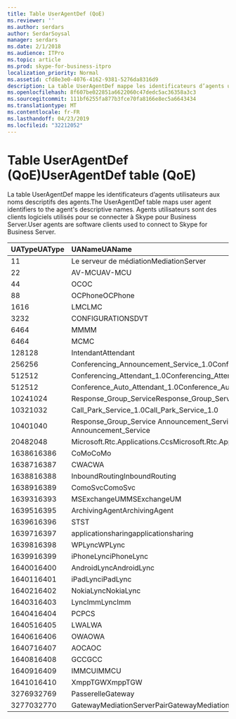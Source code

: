 ```yaml
---
title: Table UserAgentDef (QoE)
ms.reviewer: ''
ms.author: serdars
author: SerdarSoysal
manager: serdars
ms.date: 2/1/2018
ms.audience: ITPro
ms.topic: article
ms.prod: skype-for-business-itpro
localization_priority: Normal
ms.assetid: cfd8e3e0-4076-4162-9381-5276da8316d9
description: La table UserAgentDef mappe les identificateurs d’agents utilisateurs aux noms descriptifs des agents. Agents utilisateurs sont des clients logiciels utilisés pour se connecter à Skype pour Business Server.
ms.openlocfilehash: 8f607be022851a6622060c47dedc5ac36358a3c3
ms.sourcegitcommit: 111bf6255fa877b3fce70fa8166e8ec5a6643434
ms.translationtype: MT
ms.contentlocale: fr-FR
ms.lasthandoff: 04/23/2019
ms.locfileid: "32212052"
---
```

# <a name="useragentdef-table-qoe"></a><span data-ttu-id="50dbc-104">Table UserAgentDef (QoE)</span><span class="sxs-lookup"><span data-stu-id="50dbc-104">UserAgentDef table (QoE)</span></span>
 
<span data-ttu-id="50dbc-105">La table UserAgentDef mappe les identificateurs d’agents utilisateurs aux noms descriptifs des agents.</span><span class="sxs-lookup"><span data-stu-id="50dbc-105">The UserAgentDef table maps user agent identifiers to the agent's descriptive names.</span></span> <span data-ttu-id="50dbc-106">Agents utilisateurs sont des clients logiciels utilisés pour se connecter à Skype pour Business Server.</span><span class="sxs-lookup"><span data-stu-id="50dbc-106">User agents are software clients used to connect to Skype for Business Server.</span></span>
  
|<span data-ttu-id="50dbc-107">**UAType**</span><span class="sxs-lookup"><span data-stu-id="50dbc-107">**UAType**</span></span>|<span data-ttu-id="50dbc-108">**UAName**</span><span class="sxs-lookup"><span data-stu-id="50dbc-108">**UAName**</span></span>|<span data-ttu-id="50dbc-109">**UACategory**</span><span class="sxs-lookup"><span data-stu-id="50dbc-109">**UACategory**</span></span>|
|:-----|:-----|:-----|
|<span data-ttu-id="50dbc-110">1</span><span class="sxs-lookup"><span data-stu-id="50dbc-110">1</span></span>  <br/> |<span data-ttu-id="50dbc-111">Le serveur de médiation</span><span class="sxs-lookup"><span data-stu-id="50dbc-111">MediationServer</span></span>  <br/> |<span data-ttu-id="50dbc-112">Le serveur de médiation</span><span class="sxs-lookup"><span data-stu-id="50dbc-112">MediationServer</span></span>  <br/> |
|<span data-ttu-id="50dbc-113">2</span><span class="sxs-lookup"><span data-stu-id="50dbc-113">2</span></span>  <br/> |<span data-ttu-id="50dbc-114">AV-MCU</span><span class="sxs-lookup"><span data-stu-id="50dbc-114">AV-MCU</span></span>  <br/> |<span data-ttu-id="50dbc-115">AV-MCU</span><span class="sxs-lookup"><span data-stu-id="50dbc-115">AV-MCU</span></span>  <br/> |
|<span data-ttu-id="50dbc-116">4</span><span class="sxs-lookup"><span data-stu-id="50dbc-116">4</span></span>  <br/> |<span data-ttu-id="50dbc-117">OC</span><span class="sxs-lookup"><span data-stu-id="50dbc-117">OC</span></span>  <br/> |<span data-ttu-id="50dbc-118">OC</span><span class="sxs-lookup"><span data-stu-id="50dbc-118">OC</span></span>  <br/> |
|<span data-ttu-id="50dbc-119">8</span><span class="sxs-lookup"><span data-stu-id="50dbc-119">8</span></span>  <br/> |<span data-ttu-id="50dbc-120">OCPhone</span><span class="sxs-lookup"><span data-stu-id="50dbc-120">OCPhone</span></span>  <br/> |<span data-ttu-id="50dbc-121">OCPhone</span><span class="sxs-lookup"><span data-stu-id="50dbc-121">OCPhone</span></span>  <br/> |
|<span data-ttu-id="50dbc-122">16</span><span class="sxs-lookup"><span data-stu-id="50dbc-122">16</span></span>  <br/> |<span data-ttu-id="50dbc-123">LMC</span><span class="sxs-lookup"><span data-stu-id="50dbc-123">LMC</span></span>  <br/> |<span data-ttu-id="50dbc-124">LMC</span><span class="sxs-lookup"><span data-stu-id="50dbc-124">LMC</span></span>  <br/> |
|<span data-ttu-id="50dbc-125">32</span><span class="sxs-lookup"><span data-stu-id="50dbc-125">32</span></span>  <br/> |<span data-ttu-id="50dbc-126">CONFIGURATIONS</span><span class="sxs-lookup"><span data-stu-id="50dbc-126">DVT</span></span>  <br/> |<span data-ttu-id="50dbc-127">CONFIGURATIONS</span><span class="sxs-lookup"><span data-stu-id="50dbc-127">DVT</span></span>  <br/> |
|<span data-ttu-id="50dbc-128">64</span><span class="sxs-lookup"><span data-stu-id="50dbc-128">64</span></span>  <br/> |<span data-ttu-id="50dbc-129">MM</span><span class="sxs-lookup"><span data-stu-id="50dbc-129">MM</span></span>  <br/> |<span data-ttu-id="50dbc-130">MM</span><span class="sxs-lookup"><span data-stu-id="50dbc-130">MM</span></span>  <br/> |
|<span data-ttu-id="50dbc-131">64</span><span class="sxs-lookup"><span data-stu-id="50dbc-131">64</span></span>  <br/> |<span data-ttu-id="50dbc-132">MC</span><span class="sxs-lookup"><span data-stu-id="50dbc-132">MC</span></span>  <br/> |<span data-ttu-id="50dbc-133">MM</span><span class="sxs-lookup"><span data-stu-id="50dbc-133">MM</span></span>  <br/> |
|<span data-ttu-id="50dbc-134">128</span><span class="sxs-lookup"><span data-stu-id="50dbc-134">128</span></span>  <br/> |<span data-ttu-id="50dbc-135">Intendant</span><span class="sxs-lookup"><span data-stu-id="50dbc-135">Attendant</span></span>  <br/> |<span data-ttu-id="50dbc-136">Intendant</span><span class="sxs-lookup"><span data-stu-id="50dbc-136">Attendant</span></span>  <br/> |
|<span data-ttu-id="50dbc-137">256</span><span class="sxs-lookup"><span data-stu-id="50dbc-137">256</span></span>  <br/> |<span data-ttu-id="50dbc-138">Conferencing_Announcement_Service_1.0</span><span class="sxs-lookup"><span data-stu-id="50dbc-138">Conferencing_Announcement_Service_1.0</span></span>  <br/> |<span data-ttu-id="50dbc-139">AUTORITÉS DE CERTIFICATION</span><span class="sxs-lookup"><span data-stu-id="50dbc-139">CAS</span></span>  <br/> |
|<span data-ttu-id="50dbc-140">512</span><span class="sxs-lookup"><span data-stu-id="50dbc-140">512</span></span>  <br/> |<span data-ttu-id="50dbc-141">Conferencing_Attendant_1.0</span><span class="sxs-lookup"><span data-stu-id="50dbc-141">Conferencing_Attendant_1.0</span></span>  <br/> |<span data-ttu-id="50dbc-142">CAA</span><span class="sxs-lookup"><span data-stu-id="50dbc-142">CAA</span></span>  <br/> |
|<span data-ttu-id="50dbc-143">512</span><span class="sxs-lookup"><span data-stu-id="50dbc-143">512</span></span>  <br/> |<span data-ttu-id="50dbc-144">Conference_Auto_Attendant_1.0</span><span class="sxs-lookup"><span data-stu-id="50dbc-144">Conference_Auto_Attendant_1.0</span></span>  <br/> |<span data-ttu-id="50dbc-145">CAA</span><span class="sxs-lookup"><span data-stu-id="50dbc-145">CAA</span></span>  <br/> |
|<span data-ttu-id="50dbc-146">1024</span><span class="sxs-lookup"><span data-stu-id="50dbc-146">1024</span></span>  <br/> |<span data-ttu-id="50dbc-147">Response_Group_Service</span><span class="sxs-lookup"><span data-stu-id="50dbc-147">Response_Group_Service</span></span>  <br/> |<span data-ttu-id="50dbc-148">RGS</span><span class="sxs-lookup"><span data-stu-id="50dbc-148">RGS</span></span>  <br/> |
|<span data-ttu-id="50dbc-149">1032</span><span class="sxs-lookup"><span data-stu-id="50dbc-149">1032</span></span>  <br/> |<span data-ttu-id="50dbc-150">Call_Park_Service_1.0</span><span class="sxs-lookup"><span data-stu-id="50dbc-150">Call_Park_Service_1.0</span></span>  <br/> |<span data-ttu-id="50dbc-151">CPS</span><span class="sxs-lookup"><span data-stu-id="50dbc-151">CPS</span></span>  <br/> |
|<span data-ttu-id="50dbc-152">1040</span><span class="sxs-lookup"><span data-stu-id="50dbc-152">1040</span></span>  <br/> |<span data-ttu-id="50dbc-153">Response_Group_Service Announcement_Service</span><span class="sxs-lookup"><span data-stu-id="50dbc-153">Response_Group_Service Announcement_Service</span></span>  <br/> |<span data-ttu-id="50dbc-154">EN TANT QUE</span><span class="sxs-lookup"><span data-stu-id="50dbc-154">AS</span></span>  <br/> |
|<span data-ttu-id="50dbc-155">2048</span><span class="sxs-lookup"><span data-stu-id="50dbc-155">2048</span></span>  <br/> |<span data-ttu-id="50dbc-156">Microsoft.Rtc.Applications.Ccs</span><span class="sxs-lookup"><span data-stu-id="50dbc-156">Microsoft.Rtc.Applications.Ccs</span></span>  <br/> |<span data-ttu-id="50dbc-157">CCS</span><span class="sxs-lookup"><span data-stu-id="50dbc-157">CCS</span></span>  <br/> |
|<span data-ttu-id="50dbc-158">16386</span><span class="sxs-lookup"><span data-stu-id="50dbc-158">16386</span></span>  <br/> |<span data-ttu-id="50dbc-159">CoMo</span><span class="sxs-lookup"><span data-stu-id="50dbc-159">CoMo</span></span>  <br/> |<span data-ttu-id="50dbc-160">CoMo</span><span class="sxs-lookup"><span data-stu-id="50dbc-160">CoMo</span></span>  <br/> |
|<span data-ttu-id="50dbc-161">16387</span><span class="sxs-lookup"><span data-stu-id="50dbc-161">16387</span></span>  <br/> |<span data-ttu-id="50dbc-162">CWA</span><span class="sxs-lookup"><span data-stu-id="50dbc-162">CWA</span></span>  <br/> |<span data-ttu-id="50dbc-163">CWA</span><span class="sxs-lookup"><span data-stu-id="50dbc-163">CWA</span></span>  <br/> |
|<span data-ttu-id="50dbc-164">16388</span><span class="sxs-lookup"><span data-stu-id="50dbc-164">16388</span></span>  <br/> |<span data-ttu-id="50dbc-165">InboundRouting</span><span class="sxs-lookup"><span data-stu-id="50dbc-165">InboundRouting</span></span>  <br/> |<span data-ttu-id="50dbc-166">InboundRouting</span><span class="sxs-lookup"><span data-stu-id="50dbc-166">InboundRouting</span></span>  <br/> |
|<span data-ttu-id="50dbc-167">16389</span><span class="sxs-lookup"><span data-stu-id="50dbc-167">16389</span></span>  <br/> |<span data-ttu-id="50dbc-168">ComoSvc</span><span class="sxs-lookup"><span data-stu-id="50dbc-168">ComoSvc</span></span>  <br/> |<span data-ttu-id="50dbc-169">ComoSvc</span><span class="sxs-lookup"><span data-stu-id="50dbc-169">ComoSvc</span></span>  <br/> |
|<span data-ttu-id="50dbc-170">16393</span><span class="sxs-lookup"><span data-stu-id="50dbc-170">16393</span></span>  <br/> |<span data-ttu-id="50dbc-171">MSExchangeUM</span><span class="sxs-lookup"><span data-stu-id="50dbc-171">MSExchangeUM</span></span>  <br/> |<span data-ttu-id="50dbc-172">ExUM</span><span class="sxs-lookup"><span data-stu-id="50dbc-172">ExUM</span></span>  <br/> |
|<span data-ttu-id="50dbc-173">16395</span><span class="sxs-lookup"><span data-stu-id="50dbc-173">16395</span></span>  <br/> |<span data-ttu-id="50dbc-174">ArchivingAgent</span><span class="sxs-lookup"><span data-stu-id="50dbc-174">ArchivingAgent</span></span>  <br/> |<span data-ttu-id="50dbc-175">ARCHAGENT</span><span class="sxs-lookup"><span data-stu-id="50dbc-175">ARCHAGENT</span></span>  <br/> |
|<span data-ttu-id="50dbc-176">16396</span><span class="sxs-lookup"><span data-stu-id="50dbc-176">16396</span></span>  <br/> |<span data-ttu-id="50dbc-177">ST</span><span class="sxs-lookup"><span data-stu-id="50dbc-177">ST</span></span>  <br/> |<span data-ttu-id="50dbc-178">ST</span><span class="sxs-lookup"><span data-stu-id="50dbc-178">ST</span></span>  <br/> |
|<span data-ttu-id="50dbc-179">16397</span><span class="sxs-lookup"><span data-stu-id="50dbc-179">16397</span></span>  <br/> |<span data-ttu-id="50dbc-180">applicationsharing</span><span class="sxs-lookup"><span data-stu-id="50dbc-180">applicationsharing</span></span>  <br/> |<span data-ttu-id="50dbc-181">ASMCU</span><span class="sxs-lookup"><span data-stu-id="50dbc-181">ASMCU</span></span>  <br/> |
|<span data-ttu-id="50dbc-182">16398</span><span class="sxs-lookup"><span data-stu-id="50dbc-182">16398</span></span>  <br/> |<span data-ttu-id="50dbc-183">WPLync</span><span class="sxs-lookup"><span data-stu-id="50dbc-183">WPLync</span></span>  <br/> |<span data-ttu-id="50dbc-184">WPLync</span><span class="sxs-lookup"><span data-stu-id="50dbc-184">WPLync</span></span>  <br/> |
|<span data-ttu-id="50dbc-185">16399</span><span class="sxs-lookup"><span data-stu-id="50dbc-185">16399</span></span>  <br/> |<span data-ttu-id="50dbc-186">iPhoneLync</span><span class="sxs-lookup"><span data-stu-id="50dbc-186">iPhoneLync</span></span>  <br/> |<span data-ttu-id="50dbc-187">iPhoneLync</span><span class="sxs-lookup"><span data-stu-id="50dbc-187">iPhoneLync</span></span>  <br/> |
|<span data-ttu-id="50dbc-188">16400</span><span class="sxs-lookup"><span data-stu-id="50dbc-188">16400</span></span>  <br/> |<span data-ttu-id="50dbc-189">AndroidLync</span><span class="sxs-lookup"><span data-stu-id="50dbc-189">AndroidLync</span></span>  <br/> |<span data-ttu-id="50dbc-190">AndroidLync</span><span class="sxs-lookup"><span data-stu-id="50dbc-190">AndroidLync</span></span>  <br/> |
|<span data-ttu-id="50dbc-191">16401</span><span class="sxs-lookup"><span data-stu-id="50dbc-191">16401</span></span>  <br/> |<span data-ttu-id="50dbc-192">iPadLync</span><span class="sxs-lookup"><span data-stu-id="50dbc-192">iPadLync</span></span>  <br/> |<span data-ttu-id="50dbc-193">iPadLync</span><span class="sxs-lookup"><span data-stu-id="50dbc-193">iPadLync</span></span>  <br/> |
|<span data-ttu-id="50dbc-194">16402</span><span class="sxs-lookup"><span data-stu-id="50dbc-194">16402</span></span>  <br/> |<span data-ttu-id="50dbc-195">NokiaLync</span><span class="sxs-lookup"><span data-stu-id="50dbc-195">NokiaLync</span></span>  <br/> |<span data-ttu-id="50dbc-196">NokiaLync</span><span class="sxs-lookup"><span data-stu-id="50dbc-196">NokiaLync</span></span>  <br/> |
|<span data-ttu-id="50dbc-197">16403</span><span class="sxs-lookup"><span data-stu-id="50dbc-197">16403</span></span>  <br/> |<span data-ttu-id="50dbc-198">LyncImm</span><span class="sxs-lookup"><span data-stu-id="50dbc-198">LyncImm</span></span>  <br/> |<span data-ttu-id="50dbc-199">LyncImm</span><span class="sxs-lookup"><span data-stu-id="50dbc-199">LyncImm</span></span>  <br/> |
|<span data-ttu-id="50dbc-200">16404</span><span class="sxs-lookup"><span data-stu-id="50dbc-200">16404</span></span>  <br/> |<span data-ttu-id="50dbc-201">PC</span><span class="sxs-lookup"><span data-stu-id="50dbc-201">PCS</span></span>  <br/> |<span data-ttu-id="50dbc-202">PC</span><span class="sxs-lookup"><span data-stu-id="50dbc-202">PCS</span></span>  <br/> |
|<span data-ttu-id="50dbc-203">16405</span><span class="sxs-lookup"><span data-stu-id="50dbc-203">16405</span></span>  <br/> |<span data-ttu-id="50dbc-204">LWA</span><span class="sxs-lookup"><span data-stu-id="50dbc-204">LWA</span></span>  <br/> |<span data-ttu-id="50dbc-205">LWA</span><span class="sxs-lookup"><span data-stu-id="50dbc-205">LWA</span></span>  <br/> |
|<span data-ttu-id="50dbc-206">16406</span><span class="sxs-lookup"><span data-stu-id="50dbc-206">16406</span></span>  <br/> |<span data-ttu-id="50dbc-207">OWA</span><span class="sxs-lookup"><span data-stu-id="50dbc-207">OWA</span></span>  <br/> |<span data-ttu-id="50dbc-208">OWA</span><span class="sxs-lookup"><span data-stu-id="50dbc-208">OWA</span></span>  <br/> |
|<span data-ttu-id="50dbc-209">16407</span><span class="sxs-lookup"><span data-stu-id="50dbc-209">16407</span></span>  <br/> |<span data-ttu-id="50dbc-210">AOC</span><span class="sxs-lookup"><span data-stu-id="50dbc-210">AOC</span></span>  <br/> |<span data-ttu-id="50dbc-211">AOC</span><span class="sxs-lookup"><span data-stu-id="50dbc-211">AOC</span></span>  <br/> |
|<span data-ttu-id="50dbc-212">16408</span><span class="sxs-lookup"><span data-stu-id="50dbc-212">16408</span></span>  <br/> |<span data-ttu-id="50dbc-213">GCC</span><span class="sxs-lookup"><span data-stu-id="50dbc-213">GCC</span></span>  <br/> |<span data-ttu-id="50dbc-214">GCC</span><span class="sxs-lookup"><span data-stu-id="50dbc-214">GCC</span></span>  <br/> |
|<span data-ttu-id="50dbc-215">16409</span><span class="sxs-lookup"><span data-stu-id="50dbc-215">16409</span></span>  <br/> |<span data-ttu-id="50dbc-216">IMMCU</span><span class="sxs-lookup"><span data-stu-id="50dbc-216">IMMCU</span></span>  <br/> |<span data-ttu-id="50dbc-217">IMMCU</span><span class="sxs-lookup"><span data-stu-id="50dbc-217">IMMCU</span></span>  <br/> |
|<span data-ttu-id="50dbc-218">16410</span><span class="sxs-lookup"><span data-stu-id="50dbc-218">16410</span></span>  <br/> |<span data-ttu-id="50dbc-219">XmppTGW</span><span class="sxs-lookup"><span data-stu-id="50dbc-219">XmppTGW</span></span>  <br/> |<span data-ttu-id="50dbc-220">XmppGateway</span><span class="sxs-lookup"><span data-stu-id="50dbc-220">XmppGateway</span></span>  <br/> |
|<span data-ttu-id="50dbc-221">32769</span><span class="sxs-lookup"><span data-stu-id="50dbc-221">32769</span></span>  <br/> |<span data-ttu-id="50dbc-222">Passerelle</span><span class="sxs-lookup"><span data-stu-id="50dbc-222">Gateway</span></span>  <br/> |<span data-ttu-id="50dbc-223">Passerelle</span><span class="sxs-lookup"><span data-stu-id="50dbc-223">Gateway</span></span>  <br/> |
|<span data-ttu-id="50dbc-224">32770</span><span class="sxs-lookup"><span data-stu-id="50dbc-224">32770</span></span>  <br/> |<span data-ttu-id="50dbc-225">GatewayMediationServerPair</span><span class="sxs-lookup"><span data-stu-id="50dbc-225">GatewayMediationServerPair</span></span>  <br/> |<span data-ttu-id="50dbc-226">GatewayMediationServerPair</span><span class="sxs-lookup"><span data-stu-id="50dbc-226">GatewayMediationServerPair</span></span>  <br/> |
   

